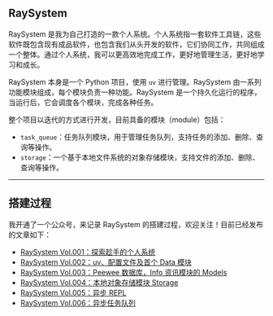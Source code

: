 ## RaySystem

RaySystem 是我为自己打造的一款个人系统。个人系统指一套软件工具链，这些软件既包含现有成品软件，也包含我们从头开发的软件，它们协同工作，共同组成一个整体。通过个人系统，我可以更高效地完成工作，更好地管理生活，更好地学习和成长。

RaySystem 本身是一个 Python 项目，使用 `uv` 进行管理。RaySystem 由一系列功能模块组成，每个模块负责一种功能。RaySystem 是一个持久化运行的程序，当运行后，它会调度各个模块，完成各种任务。

整个项目以迭代的方式进行开发，目前具备的模块（module）包括：

- `task_queue`：任务队列模块，用于管理任务队列，支持任务的添加、删除、查询等操作。
- `storage`：一个基于本地文件系统的对象存储模块，支持文件的添加、删除、查询等操作。

---

## 搭建过程

我开通了一个公众号，来记录 RaySystem 的搭建过程，欢迎关注！目前已经发布的文章如下：

- [RaySystem Vol.001：探索趁手的个人系统](https://mp.weixin.qq.com/s/i4g6JZHS0JpKsbY-okEwrQ)
- [RaySystem Vol.002：uv、配置文件及首个 Data 模块](https://mp.weixin.qq.com/s/iFI98-KlLBkrQFuN7urjzg)
- [RaySystem Vol.003：Peewee 数据库，Info 资讯模块的 Models](https://mp.weixin.qq.com/s/XergeyemdAPJaDFYN_TDrA)
- [RaySystem Vol.004：本地对象存储模块 Storage](https://mp.weixin.qq.com/s/dvbUs3C2KB-JMgQ_-0rcmg)
- [RaySystem Vol.005：异步 REPL](https://mp.weixin.qq.com/s/RLlWqfgqUz3vtQjAmdxqZA)
- [RaySystem Vol.006：异步任务队列](https://mp.weixin.qq.com/s/FqS9L5nF2YIDk8GyGKaWPw)
